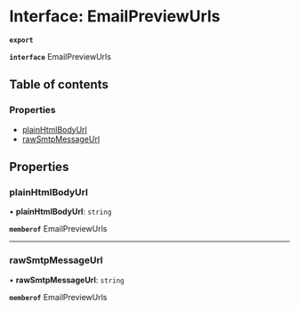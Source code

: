 # Interface: EmailPreviewUrls

**`export`**

**`interface`** EmailPreviewUrls

## Table of contents

### Properties

- [plainHtmlBodyUrl](EmailPreviewUrls.md#plainhtmlbodyurl)
- [rawSmtpMessageUrl](EmailPreviewUrls.md#rawsmtpmessageurl)

## Properties

### plainHtmlBodyUrl

• **plainHtmlBodyUrl**: `string`

**`memberof`** EmailPreviewUrls

___

### rawSmtpMessageUrl

• **rawSmtpMessageUrl**: `string`

**`memberof`** EmailPreviewUrls
